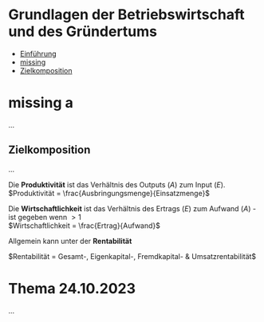 # Grundlagen der Betriebswirtschaft und des Gründertums

- [Einführung](#einführung)
- [missing](#missing)
- [Zielkomposition](#zielkomposition)


# missing a
...

## Zielkomposition
...

Die **Produktivität** ist das Verhältnis des Outputs ($A$) zum Input ($E$). <br>
$Produktivität = \frac{Ausbringungsmenge}{Einsatzmenge}$

Die **Wirtschaftlichkeit** ist das Verhältnis des Ertrags ($E$) zum Aufwand ($A$) - ist gegeben wenn $>1$ <br>
$Wirtschaftlichkeit = \frac{Ertrag}{Aufwand}$

Allgemein kann unter der **Rentabilität** 

$Rentabilität = Gesamt-, Eigenkapital-, Fremdkapital- & Umsatzrentabilität$


# Thema 24.10.2023
...
